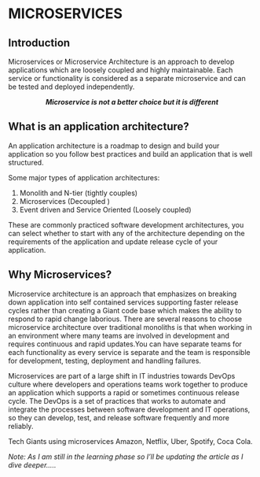 
# MICROSERVICES


## Introduction

Microservices or Microservice Architecture is an approach to develop applications which are loosely coupled and highly maintainable. Each service or functionality is considered as a separate microservice and can be tested and deployed independently.
<p align="center"><em><strong>Microservice is not a better choice but it is different</strong></em></p>

## What is an application architecture?

An application architecture is a roadmap to design and build your application so you follow best practices and build an application that is well structured.

Some major types of application architectures:

1.  Monolith and N-tier (tightly couples)
2.  Microservices (Decoupled )
3.  Event driven and Service Oriented (Loosely coupled)

These are commonly practiced software development architectures, you can select whether to start with any of the architecture depending on the requirements of the application and update release cycle of your application.

## Why Microservices?

Microservice architecture is an approach that emphasizes on breaking down application into self contained services supporting faster release cycles rather than creating a Giant code base which makes the ability to respond to rapid change laborious. There are several reasons to choose microservice architecture over traditional monoliths is that when working in an environment where many teams are involved in development and requires continuous and rapid updates.You can have separate teams for each functionality as every service is separate and the team is responsible for development, testing, deployment and handling failures.

Microservices are part of a large shift in IT industries towards DevOps culture where developers and operations teams work together to produce an application which supports a rapid or sometimes continuous release cycle. The DevOps is a set of practices that works to automate and integrate the processes between software development and IT operations, so they can develop, test, and release software frequently and more reliably.

Tech Giants using microservices Amazon, Netflix, Uber, Spotify, Coca Cola.

  *Note:  As I am still in the learning phase so I’ll be updating the article as I dive deeper…..*
